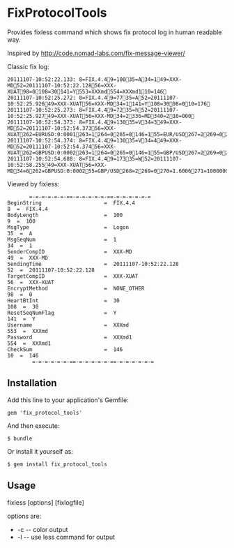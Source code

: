 # FixProtocolTools

Provides fixless command which shows fix protocol log in human readable way.

Inspired by http://code.nomad-labs.com/fix-message-viewer/

Classic fix log:

    20111107-10:52:22.133: 8=FIX.4.49=10035=A34=149=XXX-MD52=20111107-10:52:22.12856=XXX-XUAT98=0108=30141=Y553=XXXmd554=XXXmd110=146
    20111107-10:52:25.272: 8=FIX.4.49=7735=A52=20111107-10:52:25.92649=XXX-XUAT56=XXX-MD34=1141=Y108=3098=010=176
    20111107-10:52:25.273: 8=FIX.4.49=7235=h52=20111107-10:52:25.92749=XXX-XUAT56=XXX-MD34=2336=MD340=210=000
    20111107-10:52:54.373: 8=FIX.4.49=13035=V34=349=XXX-MD52=20111107-10:52:54.37356=XXX-XUAT262=EURUSD:0:0001263=1264=0265=0146=155=EUR/USD267=2269=0269=110=192
    20111107-10:52:54.374: 8=FIX.4.49=13035=V34=449=XXX-MD52=20111107-10:52:54.37456=XXX-XUAT262=GBPUSD:0:0002263=1264=0265=0146=155=GBP/USD267=2269=0269=110=157
    20111107-10:52:54.688: 8=FIX.4.49=17335=W52=20111107-10:52:58.25549=XXX-XUAT56=XXX-MD34=6262=GBPUSD:0:000255=GBP/USD268=2269=0270=1.6006271=1000000299=28019269=1270=1.60082271=1000000299=2802010=207

Viewed by fixless:

           =-=-=-=-=-=-==-=-=-=-=-=-==-=-=-=-=-=-=
    BeginString                    =  FIX.4.4                               8  =  FIX.4.4
    BodyLength                     =  100                                   9  =  100
    MsgType                        =  Logon                               35  =  A
    MsgSeqNum                      =  1                                   34  =  1
    SenderCompID                   =  XXX-MD                              49  =  XXX-MD
    SendingTime                    =  20111107-10:52:22.128               52  =  20111107-10:52:22.128
    TargetCompID                   =  XXX-XUAT                            56  =  XXX-XUAT
    EncryptMethod                  =  NONE_OTHER                          98  =  0
    HeartBtInt                     =  30                                 108  =  30
    ResetSeqNumFlag                =  Y                                  141  =  Y
    Username                       =  XXXmd                              553  =  XXXmd
    Password                       =  XXXmd1                             554  =  XXXmd1
    CheckSum                       =  146                                 10  =  146
            =-=-=-=-=-=-==-=-=-=-=-=-==-=-=-=-=-=-=

## Installation

Add this line to your application's Gemfile:

    gem 'fix_protocol_tools'

And then execute:

    $ bundle

Or install it yourself as:

    $ gem install fix_protocol_tools

## Usage

fixless [options] [fixlogfile]

options are:
* -c -- color output
* -l -- use less command for output


